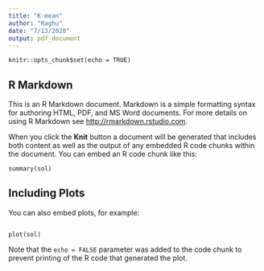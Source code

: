 ```yaml
---
title: "K-mean"
author: "Raghu"
date: "7/13/2020"
output: pdf_document
---
```


```{r setup, include=FALSE}
knitr::opts_chunk$set(echo = TRUE)
```

## R Markdown

This is an R Markdown document. Markdown is a simple formatting syntax for authoring HTML, PDF, and MS Word documents. For more details on using R Markdown see <http://rmarkdown.rstudio.com>.

When you click the **Knit** button a document will be generated that includes both content as well as the output of any embedded R code chunks within the document. You can embed an R code chunk like this:

```{r sol}
summary(sol)
```

## Including Plots

You can also embed plots, for example:

```{r bioinfoprob.r, echo=FALSE}
```


```{r pressure, echo=FALSE}
plot(sol)
```

Note that the `echo = FALSE` parameter was added to the code chunk to prevent printing of the R code that generated the plot.
